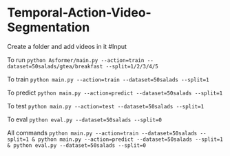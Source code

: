 # Temporal-Action-Video-Segmentation


Create a folder and add videos in it
#Input

To run
`
python Asformer/main.py --action=train --dataset=50salads/gtea/breakfast --split=1/2/3/4/5
`

To train
`
python main.py --action=train --dataset=50salads --split=1
`


To predict
`
python main.py --action=predict --dataset=50salads --split=1
`




To test
`
python main.py --action=test --dataset=50salads --split=1
`


To eval
`
python eval.py --dataset=50salads --split=0
`


All commands
`
python main.py --action=train --dataset=50salads --split=1 & python main.py --action=predict --dataset=50salads --split=1 & python eval.py --dataset=50salads --split=0
`
